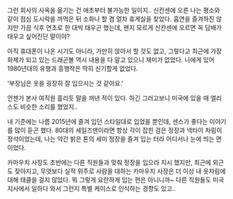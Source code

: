 그런 회사의 사옥을 옮기는 건 애초부터 불가능한 일이지.. 신칸센에 오른 나는 평소와 같이 점심 도시락을 까먹은 뒤 소화나 할 겸 열차 휴게실을 찾았다. 흡연을 즐겨하진 않지만 가끔 식후 연초로 한 대씩 태우곤 했는데, 왠지 모르게 신칸센에 오르면 꼭 담배가 태우고 싶어진단 말이야?

아직 휴대폰이 나온 시기도 아니라, 가만히 앉아서 할 것도 없고, 그렇다고 최근에 가장 화제가 되고 있는 드래곤볼 역시 내용을 다 알고 있으니 재미가 없었다. 나에게 있어 1980년대의 유행과 흥행작은 딱히 신기할게 없었다.

'부장님은 옷을 굉장히 잘 입으시는 것 같아요.'

언젠가 본사 여직원 흘리듯 말을 꺼낸 적이 있다. 하긴 그러고보니 미국에 있을 때 엘리스도 비슷한 소리를 했었지..

내 기준에는 나름 2015년에 즐겨 입던 스타일대로 입었을 뿐인데, 센스가 좋다는 이야기를 많이 듣곤 했다. 80대의 세일즈맨이라면 항상 각이 잡힌 검은 정장과 넥타이 차림이 정석이었는데, 나는 약간 밝은 톤의 세미 정장을 즐겨 입는 터라 어디서나 눈에 띄는 면이었다. 

카마우치 사장도 초반에는 다른 직원들과 맞춰 정장을 입으라 지시 했지만, 최근에 외근도 잦아지고, 무엇보다 실적 위주로 사람을 대하는 카마우치 사장은 더 이상 내 옷차림에 대해 태클을 걸지 않았다. 뭐 그렇게 요란하게 입는 편은 아니니까~ 다른 직원들도 미국 지사에서 일하다 와서 그런지 특별 케이스로 인식하는 경향도 있고..